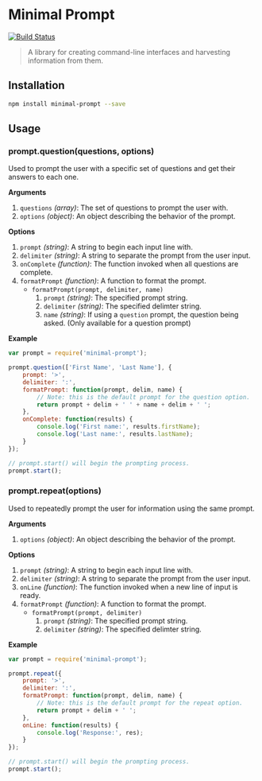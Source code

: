 # Minimal Prompt

[![Build Status](https://travis-ci.org/vicjohnson1213/minimal-prompt.svg)](https://travis-ci.org/vicjohnson1213/minimal-prompt)

> A library for creating command-line interfaces and harvesting information from them.

## Installation

```bash
npm install minimal-prompt --save
```

## Usage

### prompt.question(questions, options)

Used to prompt the user with a specific set of questions and get their answers to each one.

**Arguments**

1. `questions` *(array)*: The set of questions to prompt the user with.
2. `options` *(object)*: An object describing the behavior of the prompt.

**Options**

1. `prompt` *(string)*: A string to begin each input line with.
2. `delimiter` *(string)*: A string to separate the prompt from the user input.
3. `onComplete` *(function)*: The function invoked when all questions are complete.
4. `formatPrompt` *(function)*: A function to format the prompt.
    - `formatPrompt(prompt, delimiter, name)`
        1. `prompt` *(string)*: The specified prompt string.
        2. `delimiter` *(string)*: The specified delimter string.
        3. `name` *(string)*: If using a `question` prompt, the question being asked. (Only available for a question prompt)

**Example**

```javascript
var prompt = require('minimal-prompt');

prompt.question(['First Name', 'Last Name'], {
    prompt: '>',
    delimiter: ':',
    formatPrompt: function(prompt, delim, name) {
        // Note: this is the default prompt for the question option.
        return prompt + delim + ' ' + name + delim + ' ';
    },
    onComplete: function(results) {
        console.log('First name:', results.firstName);
        console.log('Last name:', results.lastName);
    }
});

// prompt.start() will begin the prompting process.
prompt.start();
```

### prompt.repeat(options)

Used to repeatedly prompt the user for information using the same prompt.

**Arguments**

1. `options` *(object)*: An object describing the behavior of the prompt.

**Options**

1. `prompt` *(string)*: A string to begin each input line with.
2. `delimiter` *(string)*: A string to separate the prompt from the user input.
3. `onLine` *(function)*: The function invoked when a new line of input is ready.
4. `formatPrompt` *(function)*: A function to format the prompt.
    - `formatPrompt(prompt, delimiter)`
        1. `prompt` *(string)*: The specified prompt string.
        2. `delimiter` *(string)*: The specified delimter string.

**Example**

```javascript
var prompt = require('minimal-prompt');

prompt.repeat({
    prompt: '>',
    delimiter: ':',
    formatPrompt: function(prompt, delim, name) {
        // Note: this is the default prompt for the repeat option.
        return prompt + delim + ' ';
    },
    onLine: function(results) {
        console.log('Response:', res);
    }
});

// prompt.start() will begin the prompting process.
prompt.start();
```